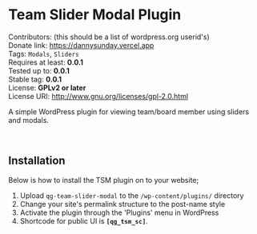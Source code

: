 # Team Slider Modal Plugin
Contributors: (this should be a list of wordpress.org userid's) <br />
Donate link: https://dannysunday.vercel.app <br />
Tags: `Modals`, `Sliders` <br />
Requires at least: <b>0.0.1</b> <br />
Tested up to: <b>0.0.1</b> <br />
Stable tag: <b>0.0.1</b> <br />
License: <b>GPLv2 or later</b> <br />
License URI: http://www.gnu.org/licenses/gpl-2.0.html

A simple WordPress plugin for viewing team/board member using sliders and modals. 

<br />

## Installation
Below is how to install the TSM plugin on to your website;
1. Upload `qg-team-slider-modal` to the `/wp-content/plugins/` directory
1. Change your site's permalink structure to the post-name style
1. Activate the plugin through the 'Plugins' menu in WordPress
1. Shortcode for public UI is <b>`[qg_tsm_sc]`</b>.
